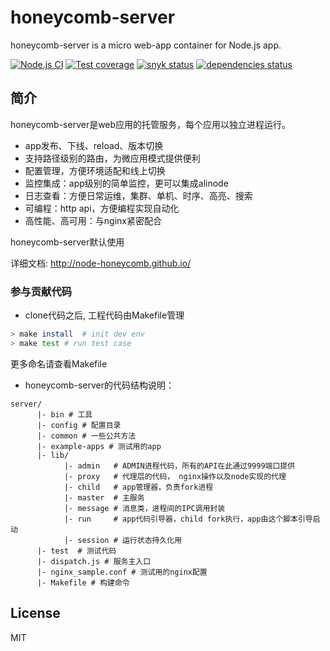 # honeycomb-server

honeycomb-server is a micro web-app container for Node.js app.

[![Node.js CI](https://github.com/node-honeycomb/honeycomb-server/actions/workflows/node.js.yml/badge.svg)](https://github.com/node-honeycomb/honeycomb-server/actions/workflows/node.js.yml)
[![Test coverage](https://img.shields.io/codecov/c/github/node-honeycomb/honeycomb-server.svg?style=flat-square)](https://codecov.io/gh/node-honeycomb/honeycomb-server)
[![snyk status](https://snyk.io/test/github/node-honeycomb/honeycomb-server/badge.svg?style=flat-square)](https://snyk.io/test/github/node-honeycomb/honeycomb-server)
[![dependencies status](https://david-dm.org/node-honeycomb/honeycomb-server/status.svg)](https://david-dm.org/node-honeycomb/honeycomb-server)


## 简介

honeycomb-server是web应用的托管服务，每个应用以独立进程运行。

* app发布、下线、reload、版本切换
* 支持路径级别的路由，为微应用模式提供便利
* 配置管理，方便环境适配和线上切换
* 监控集成：app级别的简单监控，更可以集成alinode
* 日志查看：方便日常运维，集群、单机、时序、高亮、搜索
* 可编程：http api，方便编程实现自动化
* 高性能、高可用：与nginx紧密配合

honeycomb-server默认使用

详细文档: http://node-honeycomb.github.io/

### 参与贡献代码

* clone代码之后, 工程代码由Makefile管理

```sh
> make install  # init dev env
> make test # run test case
```

更多命名请查看Makefile

* honeycomb-server的代码结构说明：

```
server/
      |- bin # 工具
      |- config # 配置目录
      |- common # 一些公共方法
      |- example-apps # 测试用的app
      |- lib/
            |- admin   # ADMIN进程代码，所有的API在此通过9999端口提供
            |- proxy   # 代理层的代码， nginx操作以及node实现的代理
            |- child   # app管理器，负责fork进程
            |- master  # 主服务
            |- message # 消息类，进程间的IPC调用封装
            |- run     # app代码引导器，child fork执行，app由这个脚本引导启动
            |- session # 运行状态持久化用
      |- test  # 测试代码
      |- dispatch.js # 服务主入口
      |- nginx_sample.conf # 测试用的nginx配置 
      |- Makefile # 构建命令
```



## License

MIT
